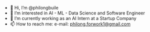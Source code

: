 - 👋 Hi, I’m @philongbuile
- 👀 I’m interested in AI - ML - Data Science and Software Engineer
- 🌱 I’m currently working as an AI Intern at a Startup Company
- 📫 How to reach me: e-mail: philong.forwork1@gmail.com

<!---
philongbuile/philongbuile is a ✨ special ✨ repository because its `README.md` (this file) appears on your GitHub profile.
You can click the Preview link to take a look at your changes.
--->
